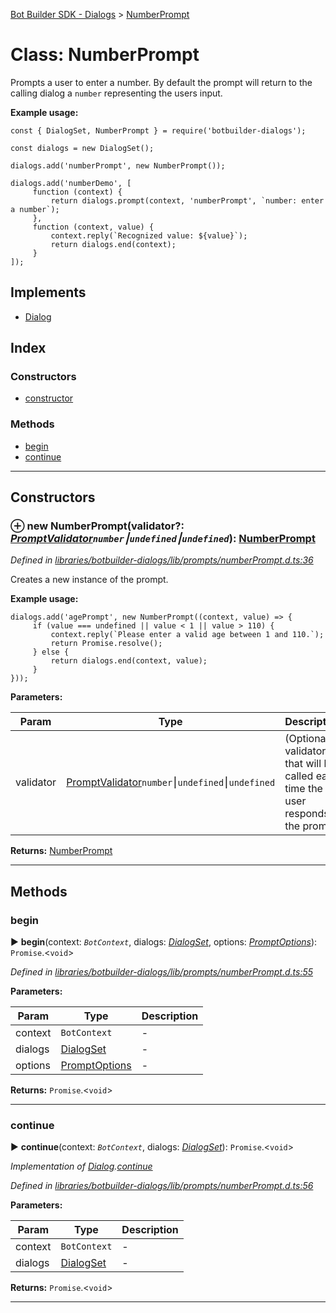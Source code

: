 [Bot Builder SDK - Dialogs](../README.md) > [NumberPrompt](../classes/botbuilder_dialogs.numberprompt.md)



# Class: NumberPrompt


Prompts a user to enter a number. By default the prompt will return to the calling dialog a `number` representing the users input.

**Example usage:**

    const { DialogSet, NumberPrompt } = require('botbuilder-dialogs');

    const dialogs = new DialogSet();

    dialogs.add('numberPrompt', new NumberPrompt());

    dialogs.add('numberDemo', [
         function (context) {
             return dialogs.prompt(context, 'numberPrompt', `number: enter a number`);
         },
         function (context, value) {
             context.reply(`Recognized value: ${value}`);
             return dialogs.end(context);
         }
    ]);

## Implements

* [Dialog](../interfaces/botbuilder_dialogs.dialog.md)

## Index

### Constructors

* [constructor](botbuilder_dialogs.numberprompt.md#constructor)


### Methods

* [begin](botbuilder_dialogs.numberprompt.md#begin)
* [continue](botbuilder_dialogs.numberprompt.md#continue)



---
## Constructors
<a id="constructor"></a>


### ⊕ **new NumberPrompt**(validator?: *[PromptValidator](../#promptvalidator)`number`⎮`undefined`⎮`undefined`*): [NumberPrompt](botbuilder_dialogs.numberprompt.md)


*Defined in [libraries/botbuilder-dialogs/lib/prompts/numberPrompt.d.ts:36](https://github.com/Microsoft/botbuilder-js/blob/9f80f0a/libraries/botbuilder-dialogs/lib/prompts/numberPrompt.d.ts#L36)*



Creates a new instance of the prompt.

**Example usage:**

    dialogs.add('agePrompt', new NumberPrompt((context, value) => {
         if (value === undefined || value < 1 || value > 110) {
             context.reply(`Please enter a valid age between 1 and 110.`);
             return Promise.resolve();
         } else {
             return dialogs.end(context, value);
         }
    }));


**Parameters:**

| Param | Type | Description |
| ------ | ------ | ------ |
| validator | [PromptValidator](../#promptvalidator)`number`⎮`undefined`⎮`undefined`   |  (Optional) validator that will be called each time the user responds to the prompt. |





**Returns:** [NumberPrompt](botbuilder_dialogs.numberprompt.md)

---


## Methods
<a id="begin"></a>

###  begin

► **begin**(context: *`BotContext`*, dialogs: *[DialogSet](botbuilder_dialogs.dialogset.md)*, options: *[PromptOptions](../interfaces/botbuilder_dialogs.promptoptions.md)*): `Promise`.<`void`>



*Defined in [libraries/botbuilder-dialogs/lib/prompts/numberPrompt.d.ts:55](https://github.com/Microsoft/botbuilder-js/blob/9f80f0a/libraries/botbuilder-dialogs/lib/prompts/numberPrompt.d.ts#L55)*



**Parameters:**

| Param | Type | Description |
| ------ | ------ | ------ |
| context | `BotContext`   |  - |
| dialogs | [DialogSet](botbuilder_dialogs.dialogset.md)   |  - |
| options | [PromptOptions](../interfaces/botbuilder_dialogs.promptoptions.md)   |  - |





**Returns:** `Promise`.<`void`>





___

<a id="continue"></a>

###  continue

► **continue**(context: *`BotContext`*, dialogs: *[DialogSet](botbuilder_dialogs.dialogset.md)*): `Promise`.<`void`>



*Implementation of [Dialog](../interfaces/botbuilder_dialogs.dialog.md).[continue](../interfaces/botbuilder_dialogs.dialog.md#continue)*

*Defined in [libraries/botbuilder-dialogs/lib/prompts/numberPrompt.d.ts:56](https://github.com/Microsoft/botbuilder-js/blob/9f80f0a/libraries/botbuilder-dialogs/lib/prompts/numberPrompt.d.ts#L56)*



**Parameters:**

| Param | Type | Description |
| ------ | ------ | ------ |
| context | `BotContext`   |  - |
| dialogs | [DialogSet](botbuilder_dialogs.dialogset.md)   |  - |





**Returns:** `Promise`.<`void`>





___


